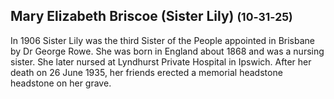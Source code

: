 ## Mary Elizabeth Briscoe (Sister Lily) <small>(10‑31‑25)</small>

In 1906 Sister Lily was the third Sister of the People appointed in Brisbane by Dr George Rowe. She was born in England about 1868 and was a nursing sister. She later nursed at Lyndhurst Private Hospital in Ipswich. After her death on 26 June 1935, her friends erected a memorial headstone headstone on her grave.
